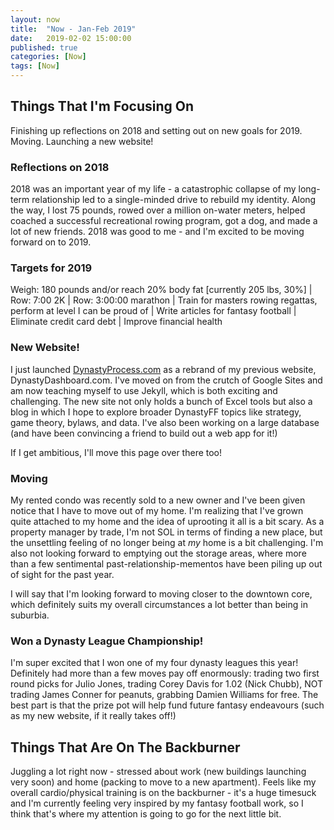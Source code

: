 ```yaml
---
layout: now
title:  "Now - Jan-Feb 2019"
date:   2019-02-02 15:00:00
published: true
categories: [Now]
tags: [Now]
---
```

## Things That I'm Focusing On

Finishing up reflections on 2018 and setting out on new goals for 2019. Moving. Launching a new website!

###  Reflections on 2018

2018 was an important year of my life - a catastrophic collapse of my long-term relationship led to a single-minded drive to rebuild my identity. Along the way, I lost 75 pounds, rowed over a million on-water meters, helped coached a successful recreational rowing program, got a dog, and made a lot of new friends. 2018 was good to me - and I'm excited to be moving forward on to 2019.

### Targets for 2019

Weigh: 180 pounds and/or reach 20% body fat [currently 205 lbs, 30%] | Row: 7:00 2K | Row: 3:00:00 marathon | Train for masters rowing regattas, perform at level I can be proud of | Write articles for fantasy football | Eliminate credit card debt | Improve financial health

### New Website!

I just launched [DynastyProcess.com](https://DynastyProcess.com) as a rebrand of my previous website, DynastyDashboard.com. I've moved on from the crutch of Google Sites and am now teaching myself to use Jekyll, which is both exciting and challenging. The new site not only holds a bunch of Excel tools but also a blog in which I hope to explore broader DynastyFF topics like strategy, game theory, bylaws, and data. I've also been working on a large database (and have been convincing a friend to build out a web app for it!)

If I get ambitious, I'll move this page over there too! 

### Moving

My rented condo was recently sold to a new owner and I've been given notice that I have to move out of my home. I'm realizing that I've grown quite attached to my home and the idea of uprooting it all is a bit scary. As a property manager by trade, I'm not SOL in terms of finding a new place, but the unsettling feeling of no longer being at *my* home is a bit challenging. I'm also not looking forward to emptying out the storage areas, where more than a few sentimental past-relationship-mementos have been piling up out of sight for the past year. 

I will say that I'm looking forward to moving closer to the downtown core, which definitely suits my overall circumstances a lot better than being in suburbia.

### Won a Dynasty League Championship!

I'm super excited that I won one of my four dynasty leagues this year! Definitely had more than a few moves pay off enormously: trading two first round picks for Julio Jones, trading Corey Davis for 1.02 (Nick Chubb), NOT trading James Conner for peanuts, grabbing Damien Williams for free. The best part is that the prize pot will help fund future fantasy endeavours (such as my new website, if it really takes off!)

## Things That Are On The Backburner

Juggling a lot right now - stressed about work (new buildings launching very soon) and home (packing to move to a new apartment). Feels like my overall cardio/physical training is on the backburner - it's a huge timesuck and I'm currently feeling very inspired by my fantasy football work, so I think that's where my attention is going to go for the next little bit. 

